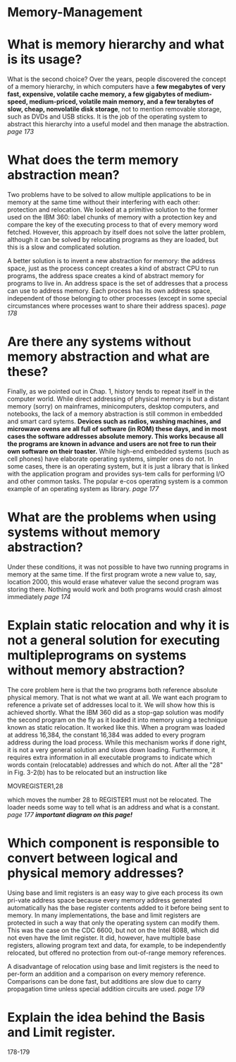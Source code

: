 # Memory-Management

# **What is memory hierarchy and what is its usage?**

What is the second choice?  Over the years, people discovered  the concept of a memory  hierarchy,  in which computers  have  a **few megabytes  of very  fast,  expensive,  volatile  cache  memory,  a  few  gigabytes  of  medium-speed,   medium-priced,  volatile  main  memory,  and  a  few  terabytes  of slow,  cheap,  nonvolatile  disk storage**,  not to mention removable storage,  such as DVDs and USB  sticks.  It  is the job of the operating system  to abstract this hierarchy  into a useful  model and then  manage  the abstraction. *page 173*

# **What does the term memory abstraction mean?**

Two  problems have to be solved  to  allow  multiple applications  to be in  memory at the same  time  without their  interfering with each other:  protection  and relocation.   We  looked  at  a  primitive  solution  to  the  former  used  on  the  IBM  360:  label  chunks of memory  with a  protection  key  and compare  the key  of the  executing  process  to that  of every  memory  word fetched.  However,  this  approach  by  itself does  not solve the latter problem, although it can  be  solved  by relocating  programs as they are loaded, but this is a slow and complicated  solution. 

 A better solution is to invent a new abstraction  for memory:  the address  space,  just as the process concept creates a kind of abstract  CPU  to run programs, the address  space  creates  a  kind  of  abstract  memory  for  programs  to  live  in.   An  address space is  the set of addresses that a process can use to address memory.  Each  process  has its  own  address  space,  independent  of those  belonging  to other  processes  (except  in  some  special  circumstances  where  processes  want  to  share  their  address spaces). *page 178*

# **Are there any systems without memory abstraction and what are these?**

Finally, as we pointed out in Chap.  1, history tends to repeat itself in the computer  world.  While  direct  addressing  of physical memory  is  but a distant memory (sorry)  on  mainframes,  minicomputers,  desktop  computers,  and  notebooks,  the  lack  of a  memory  abstraction  is  still  common  in  embedded  and  smart  card  sytems. **Devices such as radios, washing machines, and microwave ovens are all  full  of software  (in  ROM)  these days,  and  in most  cases  the  software  addresses  absolute  memory.  This  works  because  all  the  programs  are  known  in  advance  and  users are not free to run their own software on their toaster.**
 While  high-end  embedded  systems  (such as cell  phones) have elaborate  operating systems,  simpler ones  do  not.  In  some cases,  there  is an operating  system,  but it is just a library  that is linked with  the application  program  and provides sys-tem  calls  for performing  I/O  and  other  common  tasks.  The  popular  e-cos  operating system is a common example of an operating system as library. *page 177*

# **What are the problems when using systems without memory abstraction?**

Under these  conditions,  it  was  not possible  to  have  two  running  programs  in  memory at  the  same time.  If the first  program  wrote  a  new  value  to,  say,  location  2000,  this  would  erase  whatever  value  the  second  program  was  storing  there.  Nothing  would  work and  both programs would crash  almost immediately *page 174*

# **Explain static relocation and why it is not a general solution for executing multipleprograms on systems without memory abstraction?**

The core problem here is that the two programs both reference absolute physical  memory. That is  not what  we want at all.  We  want each program  to reference a private  set  of addresses  local  to  it.   We  will show  how  this  is  achieved  shortly.  What the  IBM  360 did as  a  stop-gap  solution  was  modify  the second program  on  the fly  as  it  loaded  it  into  memory  using  a  technique  known  as static  relocation.  It  worked  like  this.  When  a program  was  loaded  at  address  16,384,  the  constant  16,384  was  added  to  every  program  address  during  the  load process.  While  this  mechanism  works  if done  right,  it  is not  a  very  general  solution  and  slows  down  loading.   Furthermore,  it requires  extra  information  in  all  executable  programs  to  indicate  which  words  contain  (relocatable)  addresses  and  which  do not.  After  all  the "28" in Fig. 3-2(b) has to be relocated but an instruction like

MOVREGISTER1,28

which  moves  the  number  28  to  REGISTER1  must  not  be  relocated.  The  loader  needs some way to tell what is an address and what is a constant. *page 177* ***important diagram on this page!***

# **Which component is responsible to convert between logical and physical memory addresses?**
Using base  and  limit registers is an easy  way  to give each  process  its  own pri-vate  address space because  every memory  address  generated  automatically  has the base  register  contents  added  to  it  before  being  sent  to  memory.   In  many  implementations,  the  base  and  limit  registers  are  protected  in  such  a  way  that  only  the  operating  system  can  modify  them.  This  was  the  case  on  the  CDC  6600,  but  not  on  the  Intel  8088,  which  did  not  even  have  the  limit  register.   It  did,  however,  have  multiple  base  registers,  allowing  program  text  and  data,  for  example,  to  be  independently  relocated,  but  offered  no  protection  from  out-of-range  memory  references. 

A disadvantage  of relocation  using  base  and  limit registers  is  the  need  to  per-form  an  addition  and  a  comparison  on  every  memory  reference.  Comparisons  can  be  done  fast,  but  additions  are  slow  due  to  carry  propagation  time  unless  special  addition circuits  are  used. *page 179*

# **Explain the idea behind the Basis and Limit register.**

178-179
